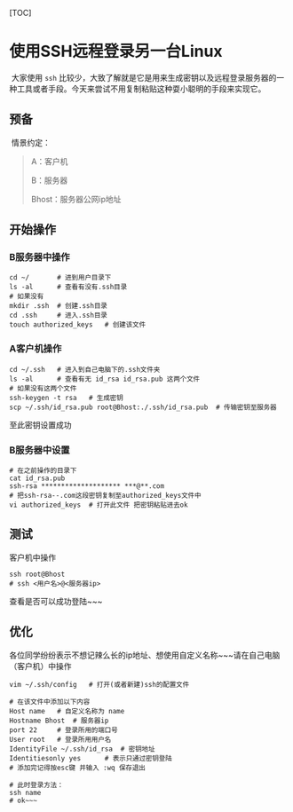[TOC]

# 使用SSH远程登录另一台Linux

​	大家使用 `ssh` 比较少，大致了解就是它是用来生成密钥以及远程登录服务器的一种工具或者手段。今天来尝试不用复制粘贴这种耍小聪明的手段来实现它。

## 预备

​	情景约定：

> A：客户机
>
> B：服务器
>
> Bhost：服务器公网ip地址

## 开始操作

### B服务器中操作

```shell
cd ~/		# 进到用户目录下
ls -al		# 查看有没有.ssh目录
# 如果没有
mkdir .ssh	# 创建.ssh目录
cd .ssh		# 进入.ssh目录
touch authorized_keys	# 创建该文件
```

### A客户机操作

```shell
cd ~/.ssh	# 进入到自己电脑下的.ssh文件夹
ls -al		# 查看有无 id_rsa id_rsa.pub 这两个文件
# 如果没有这两个文件
ssh-keygen -t rsa	# 生成密钥
scp ~/.ssh/id_rsa.pub root@Bhost:./.ssh/id_rsa.pub	# 传输密钥至服务器
```

至此密钥设置成功

### B服务器中设置

```shell
# 在之前操作的目录下
cat id_rsa.pub
ssh-rsa ******************** ***@**.com
# 把ssh-rsa--.com这段密钥复制至authorized_keys文件中
vi authorized_keys	# 打开此文件 把密钥粘贴进去ok
```

## 测试

客户机中操作

```shell
ssh root@Bhost
# ssh <用户名>@<服务器ip>
```

查看是否可以成功登陆~~~

## 优化

​	各位同学纷纷表示不想记辣么长的ip地址、想使用自定义名称~~~请在自己电脑（客户机）中操作

```shell
vim ~/.ssh/config	# 打开(或者新建)ssh的配置文件

# 在该文件中添加以下内容
Host name	# 自定义名称为 name
Hostname Bhost 	# 服务器ip
port 22 	# 登录所用的端口号
User root 	# 登录所用用户名
IdentityFile ~/.ssh/id_rsa 	# 密钥地址
Identitiesonly yes		# 表示只通过密钥登陆
# 添加完记得按esc键 并输入 :wq 保存退出

# 此时登录方法：
ssh name
# ok~~~
```

